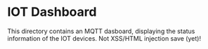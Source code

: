 # IOT Dashboard
This directory contains an MQTT dasboard, displaying the status information of the IOT devices.
Not XSS/HTML injection save (yet)!